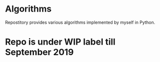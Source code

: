 # Algorithms
Repostitory provides various algorithms implemented by myself in Python.

# Repo is under WIP label till September 2019
